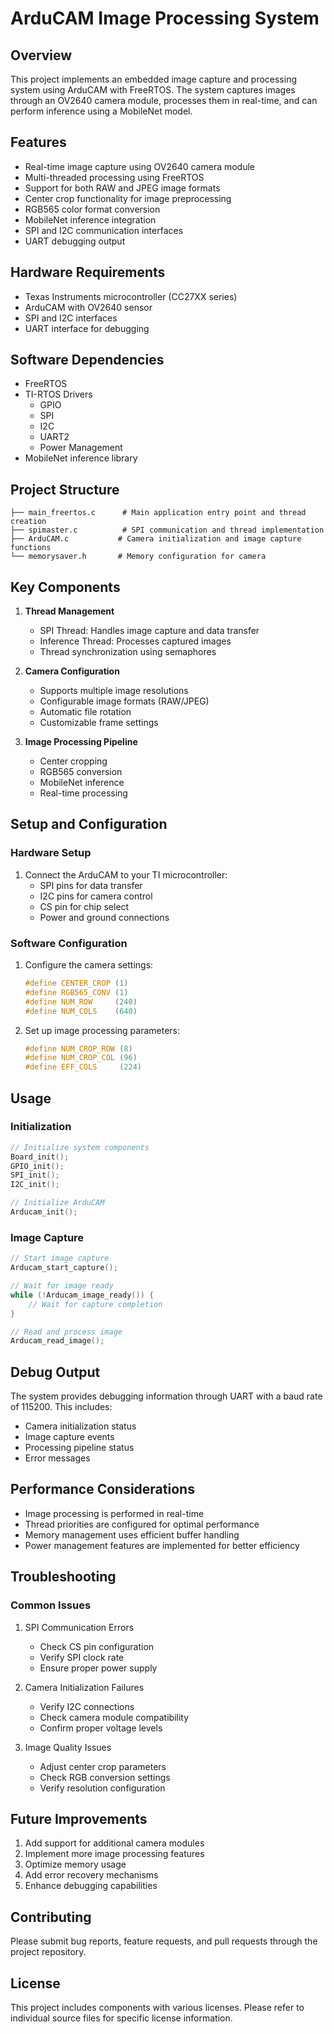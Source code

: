 # ArduCAM Image Processing System

## Overview
This project implements an embedded image capture and processing system using ArduCAM with FreeRTOS. The system captures images through an OV2640 camera module, processes them in real-time, and can perform inference using a MobileNet model.

## Features
- Real-time image capture using OV2640 camera module
- Multi-threaded processing using FreeRTOS
- Support for both RAW and JPEG image formats
- Center crop functionality for image preprocessing
- RGB565 color format conversion
- MobileNet inference integration
- SPI and I2C communication interfaces
- UART debugging output

## Hardware Requirements
- Texas Instruments microcontroller (CC27XX series)
- ArduCAM with OV2640 sensor
- SPI and I2C interfaces
- UART interface for debugging

## Software Dependencies
- FreeRTOS
- TI-RTOS Drivers
  - GPIO
  - SPI
  - I2C
  - UART2
  - Power Management
- MobileNet inference library

## Project Structure
```
├── main_freertos.c      # Main application entry point and thread creation
├── spimaster.c          # SPI communication and thread implementation
├── ArduCAM.c           # Camera initialization and image capture functions
└── memorysaver.h       # Memory configuration for camera
```

## Key Components
1. **Thread Management**
   - SPI Thread: Handles image capture and data transfer
   - Inference Thread: Processes captured images
   - Thread synchronization using semaphores

2. **Camera Configuration**
   - Supports multiple image resolutions
   - Configurable image formats (RAW/JPEG)
   - Automatic file rotation
   - Customizable frame settings

3. **Image Processing Pipeline**
   - Center cropping
   - RGB565 conversion
   - MobileNet inference
   - Real-time processing

## Setup and Configuration

### Hardware Setup
1. Connect the ArduCAM to your TI microcontroller:
   - SPI pins for data transfer
   - I2C pins for camera control
   - CS pin for chip select
   - Power and ground connections

### Software Configuration
1. Configure the camera settings:
   ```c
   #define CENTER_CROP (1)
   #define RGB565_CONV (1)
   #define NUM_ROW     (240)
   #define NUM_COLS    (640)
   ```

2. Set up image processing parameters:
   ```c
   #define NUM_CROP_ROW (8)
   #define NUM_CROP_COL (96)
   #define EFF_COLS     (224)
   ```

## Usage

### Initialization
```c
// Initialize system components
Board_init();
GPIO_init();
SPI_init();
I2C_init();

// Initialize ArduCAM
Arducam_init();
```

### Image Capture
```c
// Start image capture
Arducam_start_capture();

// Wait for image ready
while (!Arducam_image_ready()) {
    // Wait for capture completion
}

// Read and process image
Arducam_read_image();
```

## Debug Output
The system provides debugging information through UART with a baud rate of 115200. This includes:
- Camera initialization status
- Image capture events
- Processing pipeline status
- Error messages

## Performance Considerations
- Image processing is performed in real-time
- Thread priorities are configured for optimal performance
- Memory management uses efficient buffer handling
- Power management features are implemented for better efficiency

## Troubleshooting

### Common Issues
1. SPI Communication Errors
   - Check CS pin configuration
   - Verify SPI clock rate
   - Ensure proper power supply

2. Camera Initialization Failures
   - Verify I2C connections
   - Check camera module compatibility
   - Confirm proper voltage levels

3. Image Quality Issues
   - Adjust center crop parameters
   - Check RGB conversion settings
   - Verify resolution configuration

## Future Improvements
1. Add support for additional camera modules
2. Implement more image processing features
3. Optimize memory usage
4. Add error recovery mechanisms
5. Enhance debugging capabilities

## Contributing
Please submit bug reports, feature requests, and pull requests through the project repository.

## License
This project includes components with various licenses. Please refer to individual source files for specific license information.
